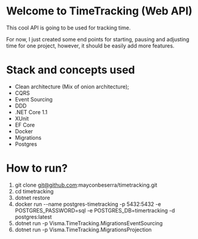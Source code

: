# Welcome to TimeTracking (Web API)

This cool API is going to be used for tracking time.

For now, I just created some end points for starting, pausing and adjusting time for one project, however, it should be easily add more features.

# Stack and concepts used

+ Clean architecture (Mix of onion architecture);
+ CQRS
+ Event Sourcing
+ DDD
+ .NET Core 1.1
+ XUnit
+ EF Core
+ Docker
+ Migrations
+ Postgres

# How to run?

1. git clone git@github.com:mayconbeserra/timetracking.git
2. cd timetracking
3. dotnet restore
4. docker run --name postgres-timetracking -p 5432:5432 -e POSTGRES_PASSWORD=sql -e POSTGRES_DB=timertracking -d postgres:latest
5. dotnet run -p Visma.TimeTracking.MigrationsEventSourcing
6. dotnet run -p Visma.TimeTracking.MigrationsProjection

